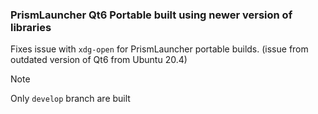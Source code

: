 ### PrismLauncher Qt6 Portable built using newer version of libraries
Fixes issue with `xdg-open` for PrismLauncher portable builds. (issue from outdated version of Qt6 from Ubuntu 20.4)

> [!NOTE]
> Only `develop` branch are built
